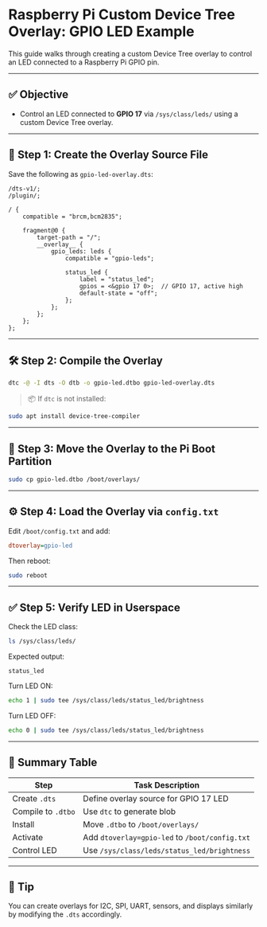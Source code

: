 
# Raspberry Pi Custom Device Tree Overlay: GPIO LED Example

This guide walks through creating a custom Device Tree overlay to control an LED connected to a Raspberry Pi GPIO pin.

---

## ✅ Objective

- Control an LED connected to **GPIO 17** via `/sys/class/leds/` using a custom Device Tree overlay.

---

## 🧾 Step 1: Create the Overlay Source File

Save the following as `gpio-led-overlay.dts`:

```dts
/dts-v1/;
/plugin/;

/ {
    compatible = "brcm,bcm2835";

    fragment@0 {
        target-path = "/";
        __overlay__ {
            gpio_leds: leds {
                compatible = "gpio-leds";

                status_led {
                    label = "status_led";
                    gpios = <&gpio 17 0>;  // GPIO 17, active high
                    default-state = "off";
                };
            };
        };
    };
};
```

---

## 🛠 Step 2: Compile the Overlay

```bash
dtc -@ -I dts -O dtb -o gpio-led.dtbo gpio-led-overlay.dts
```

> 📦 If `dtc` is not installed:
```bash
sudo apt install device-tree-compiler
```

---

## 📁 Step 3: Move the Overlay to the Pi Boot Partition

```bash
sudo cp gpio-led.dtbo /boot/overlays/
```

---

## ⚙️ Step 4: Load the Overlay via `config.txt`

Edit `/boot/config.txt` and add:

```ini
dtoverlay=gpio-led
```

Then reboot:

```bash
sudo reboot
```

---

## ✅ Step 5: Verify LED in Userspace

Check the LED class:

```bash
ls /sys/class/leds/
```

Expected output:
```
status_led
```

Turn LED ON:

```bash
echo 1 | sudo tee /sys/class/leds/status_led/brightness
```

Turn LED OFF:

```bash
echo 0 | sudo tee /sys/class/leds/status_led/brightness
```

---

## 📘 Summary Table

| Step              | Task Description                                   |
|-------------------|----------------------------------------------------|
| Create `.dts`     | Define overlay source for GPIO 17 LED              |
| Compile to `.dtbo`| Use `dtc` to generate blob                         |
| Install           | Move `.dtbo` to `/boot/overlays/`                 |
| Activate          | Add `dtoverlay=gpio-led` to `/boot/config.txt`    |
| Control LED       | Use `/sys/class/leds/status_led/brightness`       |

---

## 🧠 Tip

You can create overlays for I2C, SPI, UART, sensors, and displays similarly by modifying the `.dts` accordingly.

